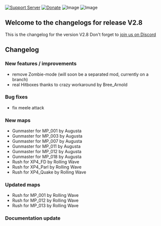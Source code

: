 [![Support Server](https://img.shields.io/discord/862736286774198322.svg?label=Discord&logo=Discord&colorB=7289da&style=for-the-badge)](https://discord.com/invite/FKamccAEqz)
[![Donate](https://img.shields.io/badge/Donate-PayPal-green.svg?style=for-the-badge)](https://www.paypal.me/joe91de)
![Image](https://img.shields.io/github/downloads/Joe91/fun-bots/total?style=for-the-badge)
![Image](https://img.shields.io/github/stars/Joe91/fun-bots?style=for-the-badge)

## Welcome to the changelogs for release **V2.8**
This is the changelog for the version V2.8 Don't forget to [join us on Discord](https://discord.com/invite/FKamccAEqz)

## Changelog

### New features / improvements
* remove Zombie-mode (will soon be a separated mod, currently on a branch)
* real Hitboxes thanks to crazy workaround by Bree_Arnold

### Bug fixes
* fix meele attack

### New maps
* Gunmaster for MP_001 by Augusta
* Gunmaster for MP_003 by Augusta
* Gunmaster for MP_007 by Augusta
* Gunmaster for MP_011 by Augusta
* Gunmaster for MP_012 by Augusta
* Gunmaster for MP_018 by Augusta
* Rush for XP4_FD by Rolling Wave
* Rush for XP4_Parl by Rolling Wave
* Rush for XP4_Quake by Rolling Wave

### Updated maps
* Rush for MP_001 by Rolling Wave
* Rush for MP_012 by Rolling Wave
* Rush for MP_013 by Rolling Wave

### Documentation update

